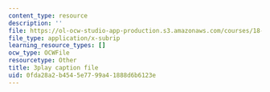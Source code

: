 ```yaml
---
content_type: resource
description: ''
file: https://ol-ocw-studio-app-production.s3.amazonaws.com/courses/18-06sc-linear-algebra-fall-2011/0fda28a2b4545e7799a41888d6b6123e_l88D4r74gtM.vtt
file_type: application/x-subrip
learning_resource_types: []
ocw_type: OCWFile
resourcetype: Other
title: 3play caption file
uid: 0fda28a2-b454-5e77-99a4-1888d6b6123e
---
```

